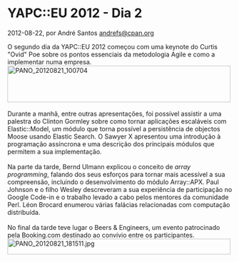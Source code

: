 
# YAPC::EU 2012 - Dia 2

 2012-08-22, por André Santos <andrefs@cpan.org>

<div>O segundo dia da YAPC::EU 2012 começou com uma keynote do Curtis "Ovid" Poe sobre os pontos essenciais da metodologia Agile e como a implementar numa empresa.</div><div><a href="http://www.flickr.com/photos/regueifa/7840363884/" title="PANO_20120821_100704 by andrefs_, on Flickr"><img src="http://farm9.staticflickr.com/8442/7840363884_a989b812b1.jpg" alt="PANO_20120821_100704" height="82" width="500" /></a><br /></div><div><div><br /></div><div>Durante a manhã, entre outras apresentações, foi possível assistir a uma palestra do Clinton Gormley sobre como tornar aplicações escaláveis com Elastic::Model, um módulo que torna possível a persistência de objectos Moose usando Elastic Search. O Sawyer X apresentou uma introdução à programação assíncrona e uma descrição dos principais módulos que permitem a sua implementação.</div><div><br /></div><div>Na parte da tarde, Bernd Ulmann explicou o conceito de&nbsp;<i>array programming</i>, falando dos seus esforços para tornar mais acessível a sua compreensão, incluindo o desenvolvimento do módulo Array::APX.&nbsp;Paul Johnson e o filho Wesley descreveram a sua experiência de participação no Google Code-in e o trabalho levado a cabo pelos mentores da comunidade Perl. Léon Brocard enumerou várias falácias relacionadas com computação distribuída.</div><div><br /></div><div>No final da tarde teve lugar o Beers &amp; Engineers, um evento patrocinado pela Booking.com destinado ao convívio entre os participantes.</div><div><a href="http://www.flickr.com/photos/regueifa/7840361144/" title="PANO_20120821_181511.jpg by andrefs_, on Flickr"><img src="http://farm9.staticflickr.com/8434/7840361144_d86ff13330.jpg" width="500" height="35" alt="PANO_20120821_181511.jpg"></a>&nbsp;<br /></div></div><img id="hzDownscaled" style="position: absolute; top: -10000px; " /><img id="hzDownscaled" style="position: absolute; top: -10000px; " /><img id="hzDownscaled" style="position: absolute; top: -10000px; " /><img id="hzDownscaled" style="position: absolute; top: -10000px; " /><img id="hzDownscaled" style="position: absolute; top: -10000px; " /><img id="hzDownscaled" style="position: absolute; top: -10000px; " /><img id="hzDownscaled" style="position: absolute; top: -10000px; " /><img id="hzDownscaled" style="position: absolute; top: -10000px; " /><img id="hzDownscaled" style="position: absolute; top: -10000px; " /><img id="hzDownscaled" style="position: absolute; top: -10000px; " /><img id="hzDownscaled" style="position: absolute; top: -10000px; " /><img id="hzDownscaled" style="position: absolute; top: -10000px; " /><img id="hzDownscaled" style="position: absolute; top: -10000px; " /><img id="hzDownscaled" style="position: absolute; top: -10000px; " /><img id="hzDownscaled" style="position: absolute; top: -10000px; " /> <img id="hzDownscaled" style="position: absolute; top: -10000px;" /><div id="hzImg" style="border: 1px solid rgb(227, 227, 227); line-height: 0; overflow: hidden; padding: 2px; margin: 0px; position: absolute; z-index: 2147483647; border-top-left-radius: 3px; border-top-right-radius: 3px; border-bottom-right-radius: 3px; border-bottom-left-radius: 3px; background-image: -webkit-gradient(linear, 0% 0%, 100% 100%, from(rgb(255, 255, 255)), color-stop(0.5, rgb(255, 255, 255)), to(rgb(237, 237, 237))); -webkit-box-shadow: rgba(0, 0, 0, 0.457031) 3px 3px 6px; opacity: 1; top: 49px; left: 0px; cursor: none; display: none; background-position: initial initial; background-repeat: initial initial; "></div><img id="hzDownscaled" style="position: absolute; top: -10000px;" />


